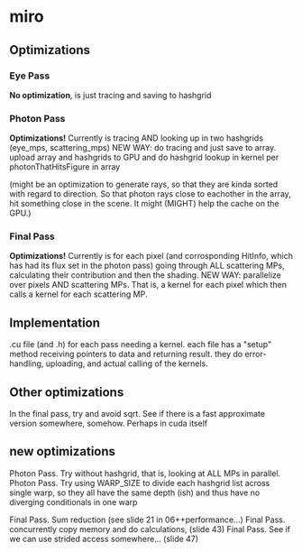 # miro

## Optimizations

### Eye Pass
**No optimization**, is just tracing and saving to hashgrid

### Photon Pass
**Optimizations!** Currently is tracing AND looking up in two hashgrids (eye\_mps, scattering\_mps)
NEW WAY: do tracing and just save to array. upload array and hashgrids to GPU and do hashgrid lookup in kernel per photonThatHitsFigure in array

(might be an optimization to generate rays, so that they are kinda sorted with regard to direction. So that photon rays close to eachother in the array, hit something close in the scene. It might (MIGHT) help the cache on the GPU.)

### Final Pass
**Optimizations!** Currently is for each pixel (and corrosponding HitInfo, which has had its flux set in the photon pass) going through ALL scattering MPs, calculating their contribution and then the shading.
NEW WAY: parallelize over pixels AND scattering MPs. That is, a kernel for each pixel which then calls a kernel for each scattering MP.





## Implementation

.cu file (and .h) for each pass needing a kernel.
each file has a "setup" method receiving pointers to data and returning result. they do error-handling, uploading, and actual calling of the kernels.



## Other optimizations
In the final pass, try and avoid sqrt. See if there is a fast approximate version somewhere, somehow. Perhaps in cuda itself


## new optimizations
Photon Pass. Try without hashgrid, that is, looking at ALL MPs in parallel.
Photon Pass. Try using WARP_SIZE to divide each hashgrid list across single warp, so they all have the same depth (ish) and thus have no diverging conditionals in one warp

Final Pass. Sum reduction (see slide 21 in 06++performance...) 
Final Pass. concurrently copy memory and do calculations, (slide 43)
Final Pass. See if we can use strided access somewhere... (slide 47)
